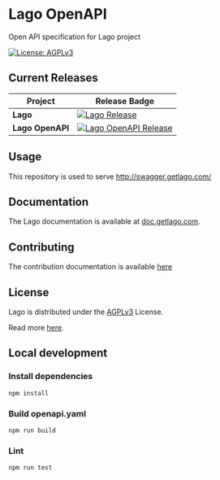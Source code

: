 # Lago OpenAPI

Open API specification for Lago project

[![License: AGPLv3](https://img.shields.io/badge/license-AGPLv3-purple)](https://github.com/getlago/lago-openapi/blob/main/LICENSE)

## Current Releases

| Project            | Release Badge                                                                                       |
|--------------------|-----------------------------------------------------------------------------------------------------|
| **Lago**           | [![Lago Release](https://img.shields.io/github/v/release/getlago/lago)](https://github.com/getlago/lago/releases) |
| **Lago OpenAPI**     | [![Lago OpenAPI Release](https://img.shields.io/github/v/release/getlago/lago-openapi)](https://github.com/getlago/lago-openapi/releases) |

## Usage

This repository is used to serve http://swagger.getlago.com/

## Documentation

The Lago documentation is available at [doc.getlago.com](https://doc.getlago.com/docs/api/intro).

## Contributing

The contribution documentation is available [here](https://github.com/getlago/lago-openapi/blob/main/CONTRIBUTING.md)

## License

Lago is distributed under the [AGPLv3](LICENSE) License.

Read more [here](https://www.getlago.com/blog/open-source-licensing-and-why-lago-chose-agplv3).

## Local development

### Install dependencies

```
npm install
```

### Build openapi.yaml

```
npm run build
```

### Lint

```
npm run test
```
